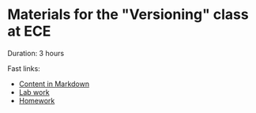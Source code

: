 
# Materials for the "Versioning" class at ECE

Duration: 3 hours

Fast links:

- [Content in Markdown](content/index.md)
- [Lab work](content/lab.md)
- [Homework](content/homework.md)
